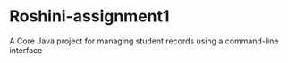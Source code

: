 # Roshini-assignment1
A Core Java project for managing student records using a command-line interface
